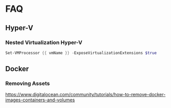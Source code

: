 # FAQ

## Hyper-V

### Nested Virtualization Hyper-V

```powershell
Set-VMProcessor {{ vmName }} -ExposeVirtualizationExtensions $true
```

## Docker

### Removing Assets

https://www.digitalocean.com/community/tutorials/how-to-remove-docker-images-containers-and-volumes